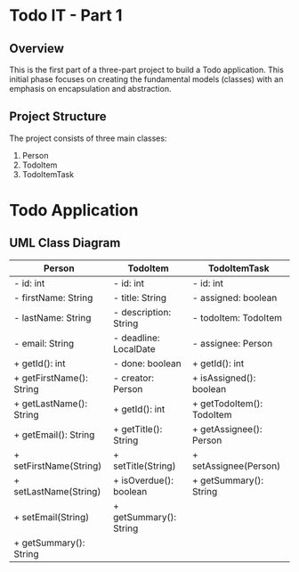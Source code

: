 # Todo IT - Part 1

## Overview
This is the first part of a three-part project to build a Todo application. 
This initial phase focuses on creating the fundamental models (classes) with an
emphasis on encapsulation and abstraction.

## Project Structure
The project consists of three main classes:
1. Person
2. TodoItem
3. TodoItemTask

# Todo Application

## UML Class Diagram

|                      Person                      |                      TodoItem                      |                   TodoItemTask                   |
|--------------------------------------------------|----------------------------------------------------|--------------------------------------------------|
| - id: int                                        | - id: int                                          | - id: int                                        |
| - firstName: String                              | - title: String                                    | - assigned: boolean                              |
| - lastName: String                               | - description: String                              | - todoItem: TodoItem                             |
| - email: String                                  | - deadline: LocalDate                              | - assignee: Person                               |
| + getId(): int                                   | - done: boolean                                    | + getId(): int                                   |
| + getFirstName(): String                         | - creator: Person                                  | + isAssigned(): boolean                          |
| + getLastName(): String                          | + getId(): int                                     | + getTodoItem(): TodoItem                        |
| + getEmail(): String                             | + getTitle(): String                               | + getAssignee(): Person                          |
| + setFirstName(String)                           | + setTitle(String)                                 | + setAssignee(Person)                            |
| + setLastName(String)                            | + isOverdue(): boolean                             | + getSummary(): String                           |
| + setEmail(String)                               | + getSummary(): String                             |                                                  |
| + getSummary(): String                           |                                                    |                                                  |

